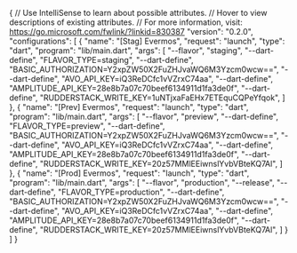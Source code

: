 
{
    // Use IntelliSense to learn about possible attributes.
    // Hover to view descriptions of existing attributes.
    // For more information, visit: https://go.microsoft.com/fwlink/?linkid=830387
    "version": "0.2.0",
    "configurations": [
        {
            "name": "[Stag] Evermos",
            "request": "launch",
            "type": "dart",
            "program": "lib/main.dart",
            "args": [
                "--flavor",
                "staging",
                "--dart-define",
                "FLAVOR_TYPE=staging",
                "--dart-define",
                "BASIC_AUTHORIZATION=Y2xpZW50X2FuZHJvaWQ6M3Yzcm0wcw==",
                "--dart-define",
                "AVO_API_KEY=iQ3ReDCfc1vVZrxC74aa",
                "--dart-define",
                "AMPLITUDE_API_KEY=28e8b7a07c70beef6134911d1fa3de0f",
                "--dart-define",
                "RUDDERSTACK_WRITE_KEY=1uNTjxaFaEHx7ETEquCQPeYfqok",
            ]
        },
        {
            "name": "[Prev] Evermos",
            "request": "launch",
            "type": "dart",
            "program": "lib/main.dart",
            "args": [
                "--flavor",
                "preview",
                "--dart-define",
                "FLAVOR_TYPE=preview",
                "--dart-define",
                "BASIC_AUTHORIZATION=Y2xpZW50X2FuZHJvaWQ6M3Yzcm0wcw==",
                "--dart-define",
                "AVO_API_KEY=iQ3ReDCfc1vVZrxC74aa",
                "--dart-define",
                "AMPLITUDE_API_KEY=28e8b7a07c70beef6134911d1fa3de0f",
                "--dart-define",
                "RUDDERSTACK_WRITE_KEY=20z57MMlEEiwnslYvbVBteKQ7Al",
            ]
        },
        {
            "name": "[Prod] Evermos",
            "request": "launch",
            "type": "dart",
            "program": "lib/main.dart",
            "args": [
                "--flavor",
                "production",
                "--release",
                "--dart-define",
                "FLAVOR_TYPE=production",
                "--dart-define",
                "BASIC_AUTHORIZATION=Y2xpZW50X2FuZHJvaWQ6M3Yzcm0wcw==",
                "--dart-define",
                "AVO_API_KEY=iQ3ReDCfc1vVZrxC74aa",
                "--dart-define",
                "AMPLITUDE_API_KEY=28e8b7a07c70beef6134911d1fa3de0f",
                "--dart-define",
                "RUDDERSTACK_WRITE_KEY=20z57MMlEEiwnslYvbVBteKQ7Al",
            ]
        }
    ]
}
